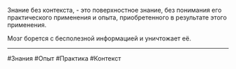 Знание без контекста, - это поверхностное знание, без понимания его практического применения и опыта, приобретенного в результате этого применения.

Мозг борется с бесполезной информацией и уничтожает её.
____


#Знания #Опыт #Практика #Контекст 